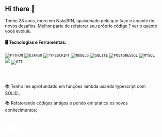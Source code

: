 ## Hi there 👋

Tenho 28 anos, moro em Natal/RN, apaixonado pelo que faço e amante de novos desafios.
Melhor parte de refatorar seu próprio código ? ver o quanto você evoluiu. 

#### 🖥️ Tecnologias e Ferramentas: 
<code><img width="40px" src="https://cdn.jsdelivr.net/gh/devicons/devicon/icons/python/python-original.svg" title = "PYTHON"/></code>
<code><img width="40px" src="https://cdn.jsdelivr.net/gh/devicons/devicon/icons/django/django-plain-wordmark.svg" title = "DJANGO"/></code>
<code><img width="40px" src="https://cdn.jsdelivr.net/gh/devicons/devicon/icons/typescript/typescript-plain.svg" title = "TYPESCRIPT"/></code>
<code><img width="40px" src="https://cdn.jsdelivr.net/gh/devicons/devicon/icons/nodejs/nodejs-original-wordmark.svg" title = "NODEJS"/></code>
<code><img width="40px" src="https://cdn.jsdelivr.net/gh/devicons/devicon/icons/sqlite/sqlite-original-wordmark.svg" title = "SQLITE"/></code>
<code><img width="40px" src="https://cdn.jsdelivr.net/gh/devicons/devicon/icons/postgresql/postgresql-original-wordmark.svg" title = "POSTGRESSQL"/></code>
<code><img width="40px" src="https://cdn.jsdelivr.net/gh/devicons/devicon/icons/mysql/mysql-original-wordmark.svg" title = "MYSQL"/></code>
<code><img width="40px" src="https://cdn.jsdelivr.net/gh/devicons/devicon/icons/bitbucket/bitbucket-original-wordmark.svg" /></code>
<code><img width="40px" src="https://cdn.jsdelivr.net/gh/devicons/devicon/icons/git/git-original.svg" title = "GIT"/></code>


</br>
</br>
<div display="inline-block">
 <p align="left">📚 Tenho me aprofundado em funções lambda usando typescript com SOLID.;</p>
 <p align="left">📚 Refatorando códigos antigos e pondo em pratica os novos conhecimentos;</p>
</div>


</br>

<a href="https://www.instagram.com/lucastaveira1/" target="_blank"><img align="left" alt="Instagram" width="22px" src="https://github.com/Aakarsh-B/trying-repos/blob/master/insta.svg" />
<a href="https://www.linkedin.com/in/lucas-taveira-0300ba208" target="_blank"><img align="left" alt="LinkedIn" width="22px" src="https://github.com/Aakarsh-B/trying-repos/blob/master/linkedin.svg" />
